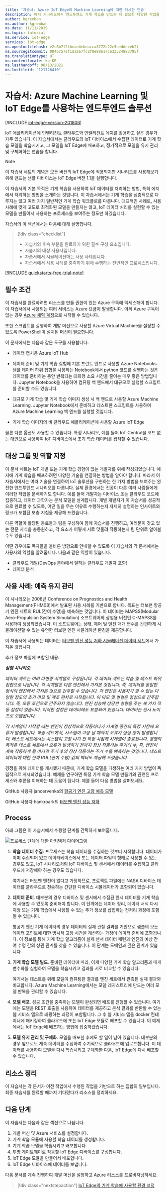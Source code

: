 ```yaml
---
title: '자습서: Azure IoT Edge의 Machine Learning에 대한 자세한 연습'
description: 에지 시나리오에서 엔드투엔드 기계 학습을 만드는 데 필요한 다양한 작업을 안내하는 고급 자습서입니다.
author: kgremban
ms.author: kgremban
ms.date: 11/11/2019
ms.topic: tutorial
ms.service: iot-edge
services: iot-edge
ms.openlocfilehash: e2c6b7f2fbeae4ebeacca3772c22c5eeddeceb2f
ms.sourcegitcommit: 0046757af1da267fc2f0e88617c633524883795f
ms.translationtype: HT
ms.contentlocale: ko-KR
ms.lasthandoff: 08/13/2021
ms.locfileid: "121726410"
---
```

# <a name="tutorial-an-end-to-end-solution-using-azure-machine-learning-and-iot-edge"></a>자습서: Azure Machine Learning 및 IoT Edge를 사용하는 엔드투엔드 솔루션

[!INCLUDE [iot-edge-version-201806](../../includes/iot-edge-version-201806.md)]

IoT 애플리케이션에 인텔리전트 클라우드와 인텔리전트 에지를 활용하고 싶은 경우가 자주 있습니다. 이 자습서에서는 클라우드의 IoT 디바이스에서 수집한 데이터로 기계 학습 모델을 학습시키고, 그 모델을 IoT Edge에 배포하고, 정기적으로 모델을 유지 관리 및 구체화하는 연습을 합니다.

>[!NOTE]
>이 자습서 세트의 개념은 모든 버전의 IoT Edge에 적용되지만 시나리오를 사용해보기 위해 만드는 샘플 디바이스는 IoT Edge 버전 1.1을 실행합니다.

이 자습서의 기본 목적은 기계 학습을 사용하여 IoT 데이터를 처리하는 방법, 특히 에지에서 처리하는 방법을 소개하는 것입니다. 이 자습서에서는 기계 학습을 심층적으로 다루지는 않고 여러 가지 일반적인 기계 학습 워크플로를 다룹니다. 대표적인 사례로, 사용 사례에 맞게 고도로 최적화된 모델을 만들지는 않고, IoT 데이터 처리를 실현할 수 있는 모델을 만들어서 사용하는 프로세스를 보여주는 정도만 하겠습니다.

자습서의 이 섹션에서는 다음에 대해 설명합니다.

> [!div class="checklist"]
>
> * 자습서의 후속 부분을 완료하기 위한 필수 구성 요소입니다.
> * 자습서의 대상 사용자입니다.
> * 자습서에서 시뮬레이션하는 사용 사례입니다.
> * 자습서에서 사용 사례를 충족하기 위해 수행하는 전반적인 프로세스입니다.

[!INCLUDE [quickstarts-free-trial-note](../../includes/quickstarts-free-trial-note.md)]

## <a name="prerequisites"></a>필수 조건

이 자습서를 완료하려면 리소스를 만들 권한이 있는 Azure 구독에 액세스해야 합니다. 이 자습서에서 사용되는 여러 서비스는 Azure 요금이 발생합니다. 아직 Azure 구독이 없는 경우 [Azure 체험 계정](https://azure.microsoft.com/offers/ms-azr-0044p/)으로 시작할 수 있습니다.

또한 스크립트를 실행하여 개발 머신으로 사용할 Azure Virtual Machine을 설정할 수 있도록 PowerShell이 설치된 머신이 필요합니다.

이 문서에서는 다음과 같은 도구를 사용합니다.

* 데이터 캡처용 Azure IoT Hub

* 데이터 준비 및 기계 학습 실험에 기본 프런트 엔드로 사용할 Azure Notebooks. 샘플 데이터 하위 집합을 사용하는 Notebook에서 python 코드를 실행하는 것은 데이터를 준비하는 동안 반복되는 대화형 소요 시간을 줄이는 매우 좋은 방법입니다. Jupyter Notebook을 사용하여 컴퓨팅 백 엔드에서 대규모로 실행할 스크립트를 준비할 수도 있습니다.

* 대규모 기계 학습 및 기계 학습 이미지 생성 시 백 엔드로 사용할 Azure Machine Learning. Jupyter Notebook에서 준비하고 테스트한 스크립트를 사용하여 Azure Machine Learning 백 엔드를 실행할 것입니다.

* 기계 학습 이미지의 비 클라우드 애플리케이션에 사용할 Azure IoT Edge

물론 다른 옵션도 사용할 수 있습니다. 특정 시나리오, 예를 들어 IoT Central을 코드 없는 대안으로 사용하여 IoT 디바이스에서 초기 학습 데이터를 캡처할 수 있습니다.

## <a name="target-audience-and-roles"></a>대상 그룹 및 역할 지정

이 문서 세트는 IoT 개발 또는 기계 학습 경험이 없는 개발자를 위해 작성되었습니다. 에지에 기계 학습을 배포하려면 다양한 기술을 연결하는 방법을 알아야 합니다. 따라서 이 자습서에서는 여러 기술을 연결하여 IoT 솔루션을 구현하는 한 가지 방법을 보여주는 완전한 엔드투엔드 시나리오를 다룹니다. 실제 환경에서는 전공이 다른 여러 사람들에게 이러한 작업을 분배하기도 합니다. 예를 들어 개발자는 디바이스 또는 클라우드 코드에 집중하고, 데이터 과학자는 분석 모델을 설계합니다. 개별 개발자가 이 자습서를 성공적으로 완료할 수 있도록, 어떤 일을 무슨 이유로 수행하는지 자세히 설명하는 인사이트와 링크가 포함된 보충 지침을 제공해 드렸습니다.

다른 역할이 할당된 동료들과 팀을 구성하여 함께 자습서를 진행하고, 여러분이 갖고 있는 전문 지식을 총동원하고, 각 요소가 어떻게 서로 맞물려 작동하는지 팀 단위로 알아볼 수도 있습니다.

어떤 경우에도 독자들을 올바른 방향으로 안내할 수 있도록 이 자습서의 각 문서에서는 사용자의 역할을 알려줍니다. 다음과 같은 역할이 있습니다.

* 클라우드 개발(DevOps 분야에서 일하는 클라우드 개발자 포함)
* 데이터 분석

## <a name="use-case-predictive-maintenance"></a>사용 사례: 예측 유지 관리

이 시나리오는 2008년 Conference on Prognostics and Health Management(PHM08)에서 발표된 사용 사례를 기반으로 합니다. 목표는 터보팬 항공기 엔진 세트의 RUL(잔여 수명)을 예측하는 것입니다. 이 데이터는 MAPSS(Modular Aero-Propulsion System Simulation) 소프트웨어의 상업용 버전인 C-MAPSS를 사용하여 생성되었습니다. 이 소프트웨어는 상태, 제어 및 엔진 매개 변수를 간편하게 시뮬레이션할 수 있는 유연한 터보팬 엔진 시뮬레이션 환경을 제공합니다.

이 자습서에 사용되는 데이터는 [터보팬 엔진 성능 저하 시뮬레이션 데이터 세트](https://ti.arc.nasa.gov/tech/dash/groups/pcoe/prognostic-data-repository/#turbofan)에서 가져온 것입니다.

추가 정보 파일에 포함된 내용:

***실험 시나리오***

*데이터 세트는 여러 다변량 시계열로 구성됩니다. 각 데이터 세트는 학습 및 테스트 하위 집합으로 나뉩니다. 각 시계열은 다른 엔진에서 가져온 것입니다. 즉, 데이터를 동일한 형식의 엔진에서 가져온 것으로 간주할 수 있습니다. 각 엔진은 사용자가 알 수 없는 다양한 정도의 초기 마모 및 제조 편차로 시작됩니다. 이 마모 및 변형은 정상으로 간주됩니다. 즉, 오류 조건으로 간주되지 않습니다. 엔진 성능에 상당한 영향을 주는 세 가지 작동 설정이 있습니다. 이러한 설정은 데이터에도 포함되어 있습니다. 데이터는 센서 노이즈로 오염됩니다.*

*각 시계열이 시작할 때는 엔진이 정상적으로 작동하다가 시계열 중간의 특정 시점에 오류가 발생합니다. 학습 세트에서, 시스템이 고장 날 때까지 오류가 점점 많이 발생합니다. 테스트 세트에서는 시스템이 고장 나기 전 특정 시점에 시계열이 종료됩니다. 경쟁의 목적은 테스트 세트에서 오류가 발생하기 전까지 정상 작동하는 주기의 수, 즉, 엔진이 계속 작동하게 될 마지막 주기 후의 정상 작동하는 주기 수를 예측하는 것입니다. 테스트 데이터에 대한 진짜 RUL(잔여 수명) 값의 벡터도 제공해 드렸습니다.*

경쟁을 위해 데이터를 게시했기 때문에, 기계 학습 모델을 파생하는 여러 가지 방법이 독립적으로 게시되었습니다. 예제를 연구하면 특정 기계 학습 모델 만들기와 관련된 프로세스와 추론을 이해하는 데 도움이 됩니다. 예를 들어 다음 방법을 살펴보세요.

GitHub 사용자 jancervenka의 [항공기 엔진 고장 예측 모델](https://github.com/jancervenka/turbofan_failure)

GitHub 사용자 hankroark의 [터보팬 엔진 성능 저하](https://github.com/hankroark/Turbofan-Engine-Degradation)

## <a name="process"></a>Process

아래 그림은 이 자습서에서 수행할 단계를 간략하게 보여줍니다.

![프로세스 단계에 대한 아키텍처 다이어그램](media/tutorial-machine-learning-edge-01-intro/tutorial-steps-overview.png)

1. **학습 데이터 수집**: 프로세스는 학습 데이터를 수집하는 것부터 시작합니다. 데이터가 이미 수집되어 있고 데이터베이스에서 또는 데이터 파일의 형태로 사용할 수 있는 경우도 있고, IoT 시나리오처럼 IoT 디바이스 및 센서에서 데이터를 수집하고 클라우드에 저장해야 하는 경우도 있습니다.

   여기서는 터보팬 엔진이 없다고 가정하므로, 프로젝트 파일에는 NASA 디바이스 데이터를 클라우드로 전송하는 간단한 디바이스 시뮬레이터가 포함되어 있습니다.

1. **데이터 준비**. 대부분의 경우 디바이스 및 센서에서 수집된 원시 데이터를 기계 학습에 사용할 수 있도록 준비해야 합니다. 이 단계에는 데이터 정리, 데이터 서식 다시 지정 또는 기계 학습에서 사용할 수 있는 추가 정보를 삽입하는 전처리 과정에 포함될 수 있습니다.

   항공기 엔진 기계 데이터의 경우 데이터의 실제 관찰 결과를 기반으로 샘플의 모든 데이터 포인트에 대한 명시적 고장 시간을 계산하는 과정이 데이터 준비에 포함됩니다. 이 정보를 통해 기계 학습 알고리즘이 실제 센서 데이터 패턴과 엔진의 예상 잔여 수명 간의 상관 관계를 찾을 수 있습니다. 이 단계는 도메인과 깊은 관계가 있습니다.

1. **기계 학습 모델 빌드**. 준비된 데이터에 따라, 이제 다양한 기계 학습 알고리즘과 매개 변수화를 실험하여 모델을 학습시키고 결과를 서로 비교할 수 있습니다.

   여기서는 테스트를 위해 모델이 컴퓨팅한 결과를 엔진 세트에서 관측된 실제 결과와 비교합니다. Azure Machine Learning에서는 모델 레지스트리에 만드는 여러 모델 반복을 관리할 수 있습니다.

1. **모델 배포**. 성공 조건을 충족하는 모델이 완성되면 배포를 진행할 수 있습니다. 여기에는 모델을 REST 호출을 사용하여 데이터를 제공하고 분석 결과를 반환할 수 있는 웹 서비스 앱으로 래핑하는 과정이 포함됩니다. 그 후 웹 서비스 앱을 docker 컨테이너에 패키징하여 클라우드에 또는 IoT Edge 모듈로 배포할 수 있습니다. 이 예제에서는 IoT Edge에 배포하는 방법에 집중하겠습니다.

1. **모델 유지 관리 및 구체화**. 모델을 배포한 후에도 할 일이 남아 있습니다. 대부분의 경우 앞으로도 계속 데이터를 수집하여 주기적으로 클라우드에 업로드합니다. 이 데이터를 사용하여 모델을 다시 학습시키고 구체화한 다음, IoT Edge에 다시 배포할 수 있습니다.

## <a name="clean-up-resources"></a>리소스 정리

이 자습서는 각 문서가 이전 작업에서 수행된 작업을 기반으로 하는 집합의 일부입니다. 최종 자습서를 완료할 때까지 기다렸다가 리소스를 정리하세요.

## <a name="next-steps"></a>다음 단계

이 자습서는 다음과 같은 섹션으로 나뉩니다.

1. 개발 머신 및 Azure 서비스를 설정합니다.
2. 기계 학습 모듈에 사용할 학습 데이터를 생성합니다.
3. 기계 학습 모델을 학습시키고 배포합니다.
4. 투명 게이트웨이로 작동할 IoT Edge 디바이스를 구성합니다.
5. IoT Edge 모듈을 만들어서 배포합니다.
6. IoT Edge 디바이스에 데이터를 보냅니다.

다음 문서를 계속 진행하여 개발 머신을 설정하고 Azure 리소스를 프로비저닝하세요.

> [!div class="nextstepaction"]
> [IoT Edge의 기계 학습에 사용할 환경 설정](tutorial-machine-learning-edge-02-prepare-environment.md)